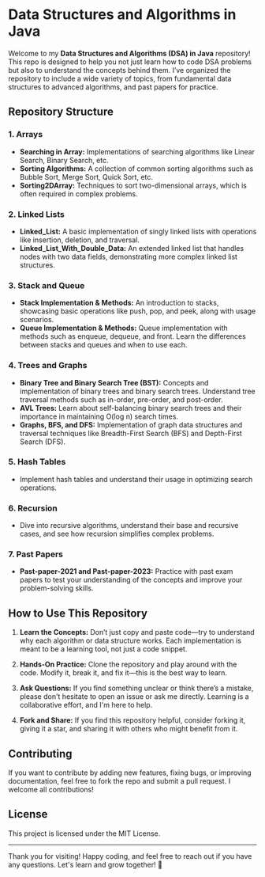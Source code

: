 # Data Structures and Algorithms in Java

Welcome to my **Data Structures and Algorithms (DSA) in Java** repository! This repo is designed to help you not just learn how to code DSA problems but also to understand the concepts behind them. I’ve organized the repository to include a wide variety of topics, from fundamental data structures to advanced algorithms, and past papers for practice.

## Repository Structure

### 1. Arrays
- **Searching in Array:** Implementations of searching algorithms like Linear Search, Binary Search, etc.
- **Sorting Algorithms:** A collection of common sorting algorithms such as Bubble Sort, Merge Sort, Quick Sort, etc.
- **Sorting2DArray:** Techniques to sort two-dimensional arrays, which is often required in complex problems.

### 2. Linked Lists
- **Linked_List:** A basic implementation of singly linked lists with operations like insertion, deletion, and traversal.
- **Linked_List_With_Double_Data:** An extended linked list that handles nodes with two data fields, demonstrating more complex linked list structures.

### 3. Stack and Queue
- **Stack Implementation & Methods:** An introduction to stacks, showcasing basic operations like push, pop, and peek, along with usage scenarios.
- **Queue Implementation & Methods:** Queue implementation with methods such as enqueue, dequeue, and front. Learn the differences between stacks and queues and when to use each.

### 4. Trees and Graphs
- **Binary Tree and Binary Search Tree (BST):** Concepts and implementation of binary trees and binary search trees. Understand tree traversal methods such as in-order, pre-order, and post-order.
- **AVL Trees:** Learn about self-balancing binary search trees and their importance in maintaining O(log n) search times.
- **Graphs, BFS, and DFS:** Implementation of graph data structures and traversal techniques like Breadth-First Search (BFS) and Depth-First Search (DFS).

### 5. Hash Tables
- Implement hash tables and understand their usage in optimizing search operations.

### 6. Recursion
- Dive into recursive algorithms, understand their base and recursive cases, and see how recursion simplifies complex problems.

### 7. Past Papers
- **Past-paper-2021 and Past-paper-2023:** Practice with past exam papers to test your understanding of the concepts and improve your problem-solving skills.

## How to Use This Repository

1. **Learn the Concepts:** Don’t just copy and paste code—try to understand why each algorithm or data structure works. Each implementation is meant to be a learning tool, not just a code snippet.
  
2. **Hands-On Practice:** Clone the repository and play around with the code. Modify it, break it, and fix it—this is the best way to learn.

3. **Ask Questions:** If you find something unclear or think there’s a mistake, please don't hesitate to open an issue or ask me directly. Learning is a collaborative effort, and I'm here to help.

4. **Fork and Share:** If you find this repository helpful, consider forking it, giving it a star, and sharing it with others who might benefit from it.

## Contributing

If you want to contribute by adding new features, fixing bugs, or improving documentation, feel free to fork the repo and submit a pull request. I welcome all contributions!

## License

This project is licensed under the MIT License.

---

Thank you for visiting! Happy coding, and feel free to reach out if you have any questions. Let's learn and grow together! 🌟

